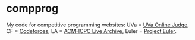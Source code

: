 # compprog
My code for competitive programming websites: UVa = [UVa Online Judge](http://uva.onlinejudge.org/), CF = [Codeforces](http://codeforces.com/), LA = [ACM-ICPC Live Archive](https://icpcarchive.ecs.baylor.edu/), Euler = [Project Euler](https://projecteuler.net/).
